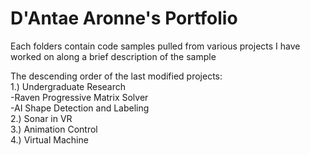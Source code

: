 # D'Antae Aronne's Portfolio
Each folders contain code samples pulled from various projects I have worked on along a brief description of the sample     
     
The descending order of the last modified projects:    
1.) Undergraduate Research    
     -Raven Progressive Matrix Solver    
     -AI Shape Detection and Labeling     
2.) Sonar in VR    
3.) Animation Control     
4.) Virtual Machine     
